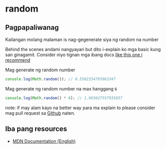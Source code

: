# random

## Pagpapaliwanag

Kailangan molang malaman is nag-gegenerate siya ng random na number

Behind the scenes andami nangyayari but dito i-explain ko mga basic kung san ginagamit. Consider niyo tignan mga ibang docs [like this one i recommend](https://developer.mozilla.org/en-US/docs/Web/JavaScript/Reference/Global_Objects/Math/random)

Mag generate ng random number

```javascript
console.log(Math.random()); // 0.5502354795063347
```

Mag generate ng random number na max hanggang `6`

```javascript
console.log(Math.random() * 6); // 1.993027557935037
```

note: if may alam kayo na better way para ma explain to please consider mag pull request sa [Github](https://github.com/mmvergara/Javascript-Methods-In-Tagalog) naten.

## Iba pang resources

- [MDN Documentation (English)](https://developer.mozilla.org/en-US/docs/Web/JavaScript/Reference/Global_Objects/Math/random)

